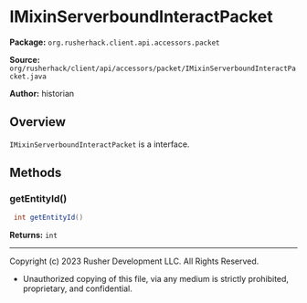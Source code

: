 # IMixinServerboundInteractPacket

**Package:** `org.rusherhack.client.api.accessors.packet`

**Source:** `org/rusherhack/client/api/accessors/packet/IMixinServerboundInteractPacket.java`

**Author:** historian



## Overview

`IMixinServerboundInteractPacket` is a interface.

## Methods

### getEntityId()

```java
 int getEntityId()
```

**Returns:** `int`

---

Copyright (c) 2023 Rusher Development LLC. All Rights Reserved.
* Unauthorized copying of this file, via any medium is strictly prohibited, proprietary, and confidential.
